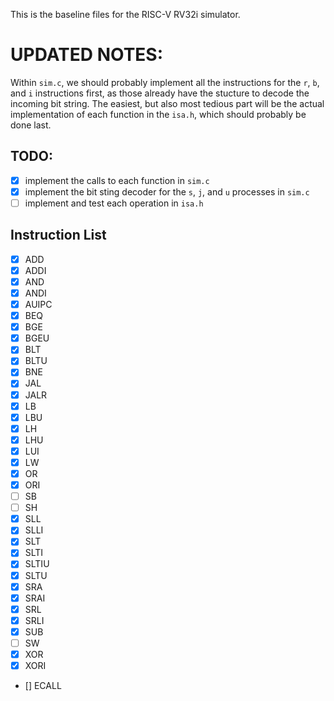 This is the baseline files for the RISC-V RV32i simulator.

# UPDATED NOTES:

Within `sim.c`, we should probably implement all the instructions for the `r`, `b`, and `i` instructions first, as those already have the stucture to decode the incoming bit string.
The easiest, but also most tedious part will be the actual implementation of each function in the `isa.h`, which should probably be done last.

## TODO:
- [X] implement the calls to each function in `sim.c`
- [X] implement the bit sting decoder for the `s`, `j`, and `u` processes in `sim.c`
- [ ] implement and test each operation in `isa.h`

## Instruction List
- [X] ADD 
- [X] ADDI 
- [X] AND
- [X] ANDI
- [X] AUIPC
- [X] BEQ
- [X] BGE
- [X] BGEU
- [X] BLT
- [X] BLTU
- [X] BNE
- [X] JAL
- [X] JALR
- [X] LB
- [X] LBU
- [X] LH
- [X] LHU
- [X] LUI
- [X] LW
- [X] OR
- [X] ORI
- [ ] SB
- [ ] SH
- [X] SLL
- [X] SLLI
- [X] SLT
- [X] SLTI
- [X] SLTIU
- [X] SLTU
- [X] SRA
- [X] SRAI
- [X] SRL
- [X] SRLI
- [X] SUB
- [ ] SW
- [X] XOR
- [X] XORI
- [] ECALL